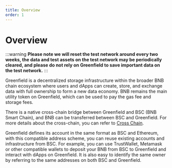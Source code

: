 ```yaml
---
title: Overview
order: 1
---
```


# Overview

:::warning
**Please note we will reset the test network around every two weeks, the data and test assets on the test network may be
periodically cleared, and please do not rely on Greenfield to save important data on the test network.**
:::


Greenfield is a decentralized storage infrastructure within the broader BNB chain ecosystem where users and dApps can
create, store, and exchange data with full ownership to form a new data economy. BNB remains the main utility token on
Greenfield, which can be used to pay the gas fee and storage fees.

There is a native cross-chain bridge between Greenfield and BSC (BNB Smart Chain), and BNB can be transferred between BSC
and Greenfield. For more details about the cross-chain, you can refer to [Cross Chain](../greenfield-blockchain/modules/cross-chain.md).

Greenfield defines its account in the same format as BSC and Ethereum, with this compatible address scheme, you can
reuse existing accounts and infrastructure from BSC. For example, you can use TrustWallet, Metamask or other
compatible wallets to deposit your BNB from BSC to Greenfield and interact with dApps on Greenfield. It is also easy
to identify the same owner by referring to the same addresses on both BSC and Greenfield.



